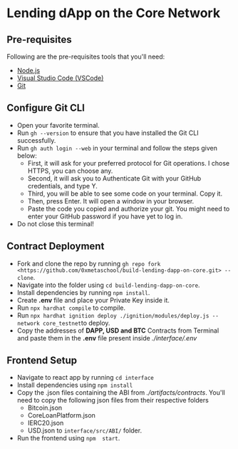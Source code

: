 # Lending dApp on the Core Network

## Pre-requisites
Following are the pre-requisites tools that you'll need: 
- [Node.js](https://nodejs.org/) 
- [Visual Studio Code (VSCode)](https://visualstudio.microsoft.com/) 
- [Git](https://git-scm.com/)



## Configure Git CLI
- Open your favorite terminal.
- Run `gh --version` to ensure that you have installed the Git CLI successfully.
- Run `gh auth login --web` in your terminal and follow the steps given below:
  - First, it will ask for your preferred protocol for Git operations. I chose HTTPS, you can choose any.
  - Second, it will ask you to Authenticate Git with your GitHub credentials, and type Y.
  - Third, you will be able to see some code on your terminal. Copy it.
  - Then, press Enter. It will open a window in your browser.
  - Paste the code you copied and authorize your git. You might need to enter your GitHub password if you have yet to log in.
- Do not close this terminal!


## Contract Deployment

- Fork and clone the repo by running `gh repo fork <https://github.com/0xmetaschool/build-lending-dapp-on-core.git> --clone`.
- Navigate into the folder using `cd build-lending-dapp-on-core`.
- Install dependencies by running `npm install`.
- Create **.env** file and place your Private Key inside it.
- Run `npx hardhat compile` to compile.
- Run `npx hardhat ignition deploy ./ignition/modules/deploy.js --network core_testnet`to deploy.
- Copy the addresses of **DAPP, USD and BTC** Contracts from Terminal and paste them in the **.env** file present inside _./interface/.env_

## Frontend Setup

- Navigate to react app by running `cd interface`
- Install dependencies using `npm install`
- Copy the .json files containing the ABI from _./artifacts/contracts_. You'll need to copy the following json files from their respective folders
  - Bitcoin.json
  - CoreLoanPlatform.json
  - IERC20.json
  - USD.json
  to `interface/src/ABI/` folder.
- Run the frontend using `npm  start`.
